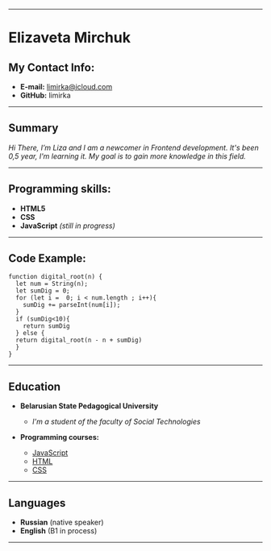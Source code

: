 ***
# **Elizaveta Mirchuk**
## My Contact Info:


* __E-mail:__ limirka@icloud.com
* __GitHub:__ limirka
***
## __Summary__


*Hi There, I’m Liza and I am a newcomer in Frontend development. It's been 0,5 year, I'm learning it. My goal is to gain more knowledge in this field.*
***
## __Programming skills:__
* __HTML5__
* __CSS__
* __JavaScript__ *(still in progress)*
---
## __Code Example:__
```
function digital_root(n) {
  let num = String(n);
  let sumDig = 0;
  for (let i =  0; i < num.length ; i++){
    sumDig += parseInt(num[i]);
  }
  if (sumDig<10){
    return sumDig
  } else {  
  return digital_root(n - n + sumDig)
  }
}
```
---
## __Education__
* __Belarusian State Pedagogical University__

    + *I'm a student of the faculty of Social Technologies*

* __Programming courses:__

    + [JavaScript](https://stepik.org/course/2223/syllabus?auth=login)
    + [HTML](https://ru.code-basics.com/languages/html)
    + [CSS](https://ru.code-basics.com/languages/css)
---
## __Languages__
* **Russian** (native speaker)
* **English** (B1 in process)
***